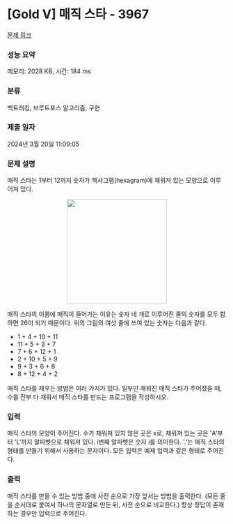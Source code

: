 # [Gold V] 매직 스타 - 3967 

[문제 링크](https://www.acmicpc.net/problem/3967) 

### 성능 요약

메모리: 2028 KB, 시간: 184 ms

### 분류

백트래킹, 브루트포스 알고리즘, 구현

### 제출 일자

2024년 3월 20일 11:09:05

### 문제 설명

<p>매직 스타는 1부터 12까지 숫자가 헥사그램(hexagram)에 채워져 있는 모양으로 이루어져 있다.</p>

<p style="text-align: center;"><img alt="" src="" style="height:239px; width:230px"></p>

<p>매직 스타의 이름에 매직이 들어가는 이유는 숫자 네 개로 이루어진 줄의 숫자를 모두 합하면 26이 되기 때문이다. 위의 그림의 여섯 줄에 쓰여 있는 숫자는 다음과 같다.</p>

<ul>
	<li>1 + 4 + 10 + 11</li>
	<li>11 + 5 + 3 + 7</li>
	<li>7 + 6 + 12 + 1</li>
	<li>2 + 10 + 5 + 9</li>
	<li>9 + 3 + 6 + 8</li>
	<li>8 + 12 + 4 + 2</li>
</ul>

<p>매직 스타를 채우는 방법은 여러 가지가 있다. 일부만 채워진 매직 스타가 주어졌을 때, 수를 전부 다 채워서 매직 스타를 만드는 프로그램을 작성하시오.</p>

### 입력 

 <p>매직 스타의 모양이 주어진다. 수가 채워져 있지 않은 곳은 x로, 채워져 있는 곳은 'A'부터 'L'까지 알파벳으로 채워져 있다. i번째 알파벳은 숫자 i를 의미한다. '.'는 매직 스타의 형태를 만들기 위해서 사용하는 문자이다. 모든 입력은 예제 입력과 같은 형태로 주어진다.</p>

### 출력 

 <p>매직 스타를 만들 수 있는 방법 중에 사전 순으로 가장 앞서는 방법을 출력한다. (모든 줄을 순서대로 붙여서 하나의 문자열로 만든 뒤, 사전 순으로 비교한다.) 항상 정답이 존재하는 경우만 입력으로 주어진다.</p>

